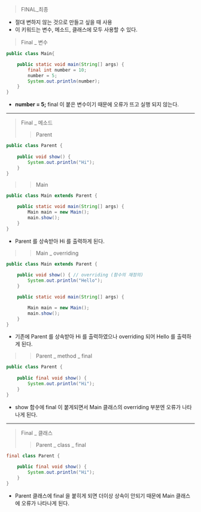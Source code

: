 > FINAL_최종
+ 절대 변하지 않는 것으로 만들고 싶을 때 사용
+ 이 키워드는 변수, 메소드, 클래스에 모두 사용할 수 있다.

> Final _ 변수
```java
public class Main{

	public static void main(String[] args) {
		final int number = 10;
		number = 5;
		System.out.println(number);	
	}
}
```
+ **number = 5;**  final 이 붙은 변수이기 때문에 오류가 뜨고 실행 되지 않는다.
---
> Final _ 메소드
>> Parent
```java
public class Parent {
	
	public void show() {
		System.out.println("Hi");
	}
}
```
>> Main
```java
public class Main extends Parent {

	public static void main(String[] args) {
		Main main = new Main();
		main.show();
	}
}
```
+ Parent 를 상속받아 Hi 를 출력하게 된다.
>> Main _ overriding
```java
public class Main extends Parent {
	
	public void show() { // overriding (함수의 재정의)
		System.out.println("Hello");
	}

	public static void main(String[] args) {

		Main main = new Main();
		main.show();
	}
}
```
+ 기존에 Parent 를 상속받아 Hi 를 출력하였으나 overriding 되어 Hello 를 출력하게 된다.
>> Parent _ method _ final
```java
public class Parent {
	
	public final void show() {
		System.out.println("Hi");
	}
}
```
+ show 함수에 final 이 붙게되면서 Main 클래스의 overriding 부분엔 오류가 나타나게 된다.
---
> Final _ 클래스
>> Parent _ class _ final
```java
final class Parent {
	
	public final void show() {
		System.out.println("Hi");
	}
}
```
+ Parent 클래스에 final 을 붙히게 되면 더이상 상속이 안되기 때문에 Main 클래스에 오류가 나타나게 된다.
